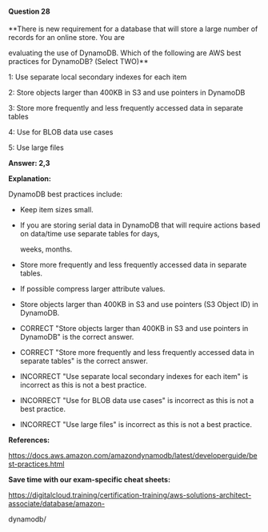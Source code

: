 #### Question  28


**There is new requirement for a database that will store a large number of records for an online store. You are

evaluating the use of DynamoDB. Which of the following are AWS best practices for DynamoDB? (Select TWO)**


1: Use separate local secondary indexes for each item


2: Store objects larger than 400KB in S3 and use pointers in DynamoDB


3: Store more frequently and less frequently accessed data in separate tables


4: Use for BLOB data use cases


5: Use large files


**Answer: 2,3**


**Explanation:**


DynamoDB best practices include:


- Keep item sizes small.

- If you are storing serial data in DynamoDB that will require actions based on data/time use separate tables for days,

  weeks, months.

- Store more frequently and less frequently accessed data in separate tables.

- If possible compress larger attribute values.



- Store objects larger than 400KB in S3 and use pointers (S3 Object ID) in DynamoDB.


- CORRECT "Store objects larger than 400KB in S3 and use pointers in DynamoDB" is the correct answer.


- CORRECT "Store more frequently and less frequently accessed data in separate tables" is the correct answer.


- INCORRECT "Use separate local secondary indexes for each item" is incorrect as this is not a best practice.


- INCORRECT "Use for BLOB data use cases" is incorrect as this is not a best practice.


- INCORRECT "Use large files" is incorrect as this is not a best practice.


**References:**


https://docs.aws.amazon.com/amazondynamodb/latest/developerguide/best-practices.html


**Save time with our exam-specific cheat sheets:**


https://digitalcloud.training/certification-training/aws-solutions-architect-associate/database/amazon-

dynamodb/

